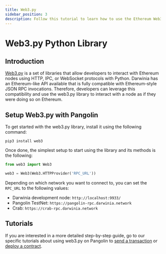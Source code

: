 ```yaml
---
title: Web3.py
sidebar_position: 3
description: Follow this tutorial to learn how to use the Ethereum Web3 Python Library to deploy Solidity smart contracts to Pangolin.
---
```

# Web3.py Python Library

## Introduction

[Web3.py](https://web3py.readthedocs.io/) is a set of libraries that allow developers to interact with Ethereum nodes using HTTP, IPC, or WebSocket protocols with Python. Darwinia has an Ethereum-like API available that is fully compatible with Ethereum-style JSON RPC invocations. Therefore, developers can leverage this compatibility and use the web3.py library to interact with a  node as if they were doing so on Ethereum.

## Setup Web3.py with Pangolin

To get started with the web3.py library, install it using the following command:

```
pip3 install web3
```

Once done, the simplest setup to start using the library and its methods is the following:

```py
from web3 import Web3

web3 = Web3(Web3.HTTPProvider('RPC_URL'))
```

Depending on which network you want to connect to, you can set the `RPC_URL` to the following values:

 - Darwinia development node: `http://localhost:9933/`
 - Pangolin TestNet: `https://pangolin-rpc.darwinia.network`
 - Crab: `https://crab-rpc.darwinia.network`

## Tutorials

If you are interested in a more detailed step-by-step guide, go to our specific tutorials about using web3.py on Pangolin to [send a transaction](/builders/interact/eth-libraries/send-transaction/) or [deploy a contract](/builders/interact/eth-libraries/deploy-contract/).

